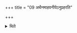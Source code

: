 +++
title = "09 अथैनमाहवनीयेऽनुप्रहरति"

+++

<details><summary>थिते</summary>

अथैनमाहवनीयेऽनुप्रहरति ९
</details>
